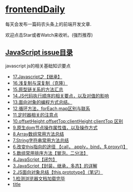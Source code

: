 # [frontendDaily](https://github.com/kujian/frontendDaily/issues)
每天会发布一篇码农头条上的前端开发文章.

欢迎点击Star或者Watch来收听。(强烈推荐)

## [JavaScript issue目录](https://github.com/Kelichao/JavaScript/issues)
javascript
js的相关基础知识要点
- [17.Javascript之【继承】](https://github.com/Kelichao/JavaScript/issues/17)
- [16.浅复制与深复制（克隆）](https://github.com/Kelichao/JavaScript/issues/16)
- [15.原型链关系的方法汇总](https://github.com/Kelichao/JavaScript/issues/15)
- [14.JS代码执行顺序的相关要点，以及对值的影响](https://github.com/Kelichao/JavaScript/issues/14)
- [13.面向对象的编程方式总结。](https://github.com/Kelichao/JavaScript/issues/13)
- [12.循环方法，forEach,map区别与联系](https://github.com/Kelichao/JavaScript/issues/12)
- [11.定时器相关的注意点](https://github.com/Kelichao/JavaScript/issues/11)
- [10.offsetHeight,offsetTop:clientHeight;clientTop 区别](https://github.com/Kelichao/JavaScript/issues/10)
- [9.原生dom节点操作属性值，以及操作方式](https://github.com/Kelichao/JavaScript/issues/9)
- [8.Array数组常用方法总结](https://github.com/Kelichao/JavaScript/issues/8)
- [7.String字符串常用方法总结](https://github.com/Kelichao/JavaScript/issues/7)
- [6.改变this指向的途径 【call， apply，bind，$.proxy()】](https://github.com/Kelichao/JavaScript/issues/6)
- [5.数组常用排序方法【冒泡，二分法】](https://github.com/Kelichao/JavaScript/issues/5)
- [4.JavaScript【闭包】](https://github.com/Kelichao/JavaScript/issues/4)
- [3.JavaScript【封装，继承，多态】的详解](https://github.com/Kelichao/JavaScript/issues/3)
- [2.JS面向对象总结【this,prototype】（笔记）](https://github.com/Kelichao/JavaScript/issues/2)
- [1.检测浏览器文档加载完毕](https://github.com/Kelichao/JavaScript/issues/1)
- [title](aaa)
